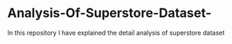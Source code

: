# Analysis-Of-Superstore-Dataset-
In this repository I have explained the detail analysis of superstore dataset 
